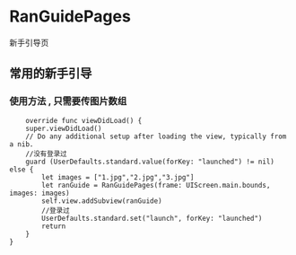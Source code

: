 # RanGuidePages
新手引导页

## 常用的新手引导
### 使用方法 , 只需要传图片数组

      
        override func viewDidLoad() {
        super.viewDidLoad()
        // Do any additional setup after loading the view, typically from a nib.
        //没有登录过
        guard (UserDefaults.standard.value(forKey: "launched") != nil) else {
            let images = ["1.jpg","2.jpg","3.jpg"]
            let ranGuide = RanGuidePages(frame: UIScreen.main.bounds, images: images)
            self.view.addSubview(ranGuide)
            //登录过
            UserDefaults.standard.set("launch", forKey: "launched")
            return
        }
    }
    
